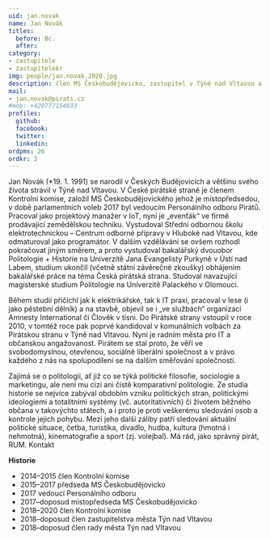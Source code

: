```yaml
---
uid: jan.novak
name: Jan Novák
titles:
  before: Bc.
  after:
category:
- zastupitele
- zastupitelekr
img: people/jan.novak.2020.jpg
description: člen MS Českobudějovicko, zastupitel v Týně nad Vltavou a Jihočeském kraji
mail:
- jan.novak@pirati.cz
#mob: +420777154693
profiles:
  github:
  facebook:				
  twitter:
  linkedin:
ordpms: 26 
ordkr: 2
---
```


Jan Novák (*19. 1. 1991) se narodil v Českých Budějovicích a většinu svého života strávil v Týně nad Vltavou. V České pirátské straně je členem Kontrolní komise, založil MS Českobudějovického jehož je místopředsedou, v době parlamentních voleb 2017 byl vedoucím Personálního odboru Pirátů. Pracoval jako projektový manažer v IoT, nyní je „evenťák“ ve firmě prodávající zemědělskou techniku. Vystudoval Střední odbornou školu elektrotechnickou – Centrum odborné přípravy v Hluboké nad Vltavou, kde odmaturoval jako programátor. V dalším vzdělávání se ovšem rozhodl pokračovat jiným směrem, a proto vystudoval bakalářský dvouobor Politologie + Historie na Univerzitě Jana Evangelisty Purkyně v Ústí nad Labem, studium ukončil (včetně státní závěrečné zkoušky) obhájením bakalářské práce na téma Česká pirátská strana. Studoval navazující magisterské studium Politologie na Univerzitě Palackého v Olomouci.

Během studií přičichl jak k elektrikářské, tak k IT praxi, pracoval v lese (i jako pěstební dělník) a na stavbě, objevil se i „ve službách“ organizací Amnesty International či Člověk v tísni. Do Pirátské strany vstoupil v roce 2010, v tomtéž roce pak poprvé kandidoval v komunálních volbách za Pirátskou stranu v Týně nad Vltavou. Nyní je radním města pro IT a občanskou angažovanost. Pirátem se stal proto, že věří ve svobodomyslnou, otevřenou, sociálně liberální společnost a v právo každého z nás na spolupodílení se na dalším směřování společnosti.

Zajímá se o politologii, ať již co se týká politické filosofie, sociologie a marketingu, ale není mu cizí ani čistě komparativní politologie. Ze studia historie se nejvíce zabýval obdobím vzniku politických stran, politickými ideologiemi a totalitními systémy (vč. autoritativních) či životem běžného občana v takovýchto státech, a i proto je proti veškerému sledování osob a kontrole jejich pohybu. Mezi jeho další záliby patří sledování aktuální politické situace, četba, turistika, divadlo, hudba, kultura (hmotná i nehmotná), kinematografie a sport (zj. volejbal). Má rád, jako správný pirát, RUM.
Kontakt

**Historie**
 - 2014–2015 člen Kontrolní komise<br>
 - 2015–2017 předseda MS Českobudějovicko<br>
 - 2017 vedoucí Personálního odboru<br>
 - 2017–doposud místopředseda MS Českobudějovicko<br>
 - 2018–2020 člen Kontrolní komise<br>
 - 2018–doposud člen zastupitelstva města Týn nad Vltavou<br>
 - 2018–doposud člen rady města Týn nad Vltavou

